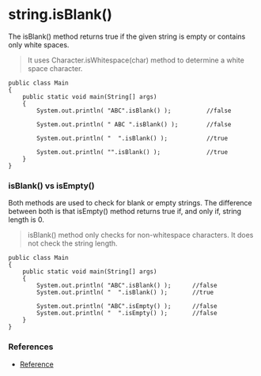 # string.isBlank()

The isBlank() method returns true if the given string is empty or contains only white spaces.


> It uses Character.isWhitespace(char) method to determine a white space character.

```
public class Main 
{
    public static void main(String[] args) 
    {
        System.out.println( "ABC".isBlank() );          //false
 
        System.out.println( " ABC ".isBlank() );        //false
 
        System.out.println( "  ".isBlank() );           //true
 
        System.out.println( "".isBlank() );             //true
    }
}
```

### isBlank() vs isEmpty()
Both methods are used to check for blank or empty strings. The difference between both is that isEmpty() method returns true if, and only if, string length is 0.


> isBlank() method only checks for non-whitespace characters. It does not check the string length.
```
public class Main 
{
    public static void main(String[] args) 
    {
        System.out.println( "ABC".isBlank() );      //false
        System.out.println( "  ".isBlank() );       //true
 
        System.out.println( "ABC".isEmpty() );      //false
        System.out.println( "  ".isEmpty() );       //false
    }
}
```

### References
- [Reference](https://howtodoinjava.com/java11/check-blank-string/)
